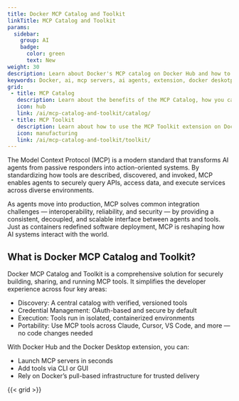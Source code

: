 ```yaml
---
title: Docker MCP Catalog and Toolkit
linkTitle: MCP Catalog and Toolkit
params:
  sidebar:
    group: AI
    badge:
      color: green
      text: New
weight: 30
description: Learn about Docker's MCP catalog on Docker Hub and how to use it with the MCP Toolkit extension
keywords: Docker, ai, mcp servers, ai agents, extension, docker deskotp, llm, docker hub
grid:
 - title: MCP Catalog
   description: Learn about the benefits of the MCP Catalog, how you can use it, and how you can contribute
   icon: hub
   link: /ai/mcp-catalog-and-toolkit/catalog/
 - title: MCP Toolkit
   description: Learn about how to use the MCP Toolkit extension on Docker Desktop
   icon: manufacturing
   link: /ai/mcp-catalog-and-toolkit/toolkit/
---
```


The Model Context Protocol (MCP) is a modern standard that transforms AI agents from passive responders into action-oriented systems. By standardizing how tools are described, discovered, and invoked, MCP enables agents to securely query APIs, access data, and execute services across diverse environments.

As agents move into production, MCP solves common integration challenges — interoperability, reliability, and security — by providing a consistent, decoupled, and scalable interface between agents and tools. Just as containers redefined software deployment, MCP is reshaping how AI systems interact with the world.

## What is Docker MCP Catalog and Toolkit?

Docker MCP Catalog and Toolkit is a comprehensive solution for securely building, sharing, and running MCP tools. It simplifies the developer experience across four key areas:

- Discovery: A central catalog with verified, versioned tools
- Credential Management: OAuth-based and secure by default
- Execution: Tools run in isolated, containerized environments
- Portability: Use MCP tools across Claude, Cursor, VS Code, and more — no code changes needed

With Docker Hub and the Docker Desktop extension, you can:

- Launch MCP servers in seconds
- Add tools via CLI or GUI
- Rely on Docker’s pull-based infrastructure for trusted delivery

{{< grid >}}
